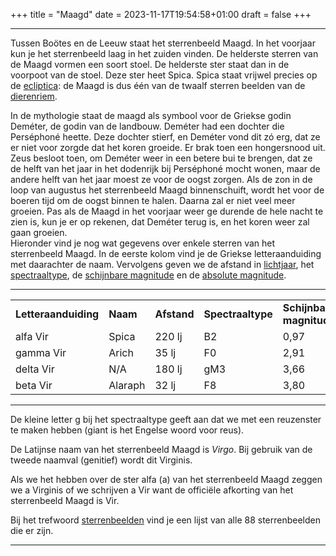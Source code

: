 +++
title = "Maagd"
date = 2023-11-17T19:54:58+01:00
draft = false
+++

---
Tussen Boötes en de Leeuw staat het sterrenbeeld Maagd. In het voorjaar
kun je het sterrenbeeld laag in het zuiden vinden. De helderste sterren
van de Maagd vormen een soort stoel. De helderste ster staat dan in de
voorpoot van de stoel. Deze ster heet Spica. Spica staat vrijwel precies
op de [ecliptica](/encyclopedie/ecliptic): de Maagd is dus één van de
twaalf sterren beelden van de [dierenriem](/encyclopedie/dierenriem).

In de mythologie staat de maagd als symbool voor de Griekse godin
Deméter, de godin van de landbouw. Deméter had een dochter die
Perséphoné heette. Deze dochter stierf, en Deméter vond dit zó erg, dat
ze er niet voor zorgde dat het koren groeide. Er brak toen een
hongersnood uit. Zeus besloot toen, om Deméter weer in een betere bui te
brengen, dat ze de helft van het jaar in het dodenrijk bij Perséphoné
mocht wonen, maar de andere helft van het jaar moest ze voor de oogst
zorgen. Als de zon in de loop van augustus het sterrenbeeld Maagd
binnenschuift, wordt het voor de boeren tijd om de oogst binnen te
halen. Daarna zal er niet veel meer groeien. Pas als de Maagd in het
voorjaar weer ge durende de hele nacht te zien is, kun je er op rekenen,
dat Deméter terug is, en het koren weer zal gaan groeien.\
Hieronder vind je nog wat gegevens over enkele sterren van het
sterrenbeeld Maagd. In de eerste kolom vind je de Griekse
letteraanduiding met daarachter de naam. Vervolgens geven we de afstand
in [lichtjaar](/encyclopedie/lichtjaar), het
[spectraaltype](/encyclopedie/spectraa), de [schijnbare magnitude](/encyclopedie/magnitude) en de [absolute magnitude](absolute).

---
|   |   |   |   |   |   |
|---|---|---|---|---|---|
**Letteraanduiding** |**Naam** |**Afstand** |**Spectraaltype** |**Schijnbare magnitude** |**Absolute magnitude**
alfa Vir             |Spica    |220 lj      |B2                |0,97                     |-2,9 
gamma Vir            |Arich    |35 lj       |F0                |2,91                     |2,7 
delta Vir |N/A |180 lj |gM3 |3,66 |-0,1
beta Vir  |Alaraph |32 lj |F8 |3,80 |3,8

---

De kleine letter g bij het spectraaltype geeft aan dat we met een
reuzenster te maken hebben (giant is het Engelse woord voor reus).

De Latijnse naam van het sterrenbeeld Maagd is *Virgo*. Bij gebruik van
de tweede naamval (genitief) wordt dit Virginis.

Als we het hebben over de ster alfa (a) van het sterrenbeeld Maagd
zeggen we a Virginis of we schrijven a Vir want de officiële afkorting
van het sterrenbeeld Maagd is Vir.

Bij het trefwoord [sterrenbeelden](/encyclopedie/sterrenbeeld) vind je een
lijst van alle 88 sterrenbeelden die er zijn.

---
